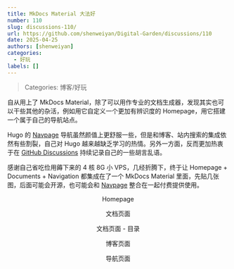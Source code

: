 ```yaml
---
title: MkDocs Material 大法好
number: 110
slug: discussions-110/
url: https://github.com/shenweiyan/Digital-Garden/discussions/110
date: 2025-04-25
authors: [shenweiyan]
categories: 
  - 好玩
labels: []
---
```


> Categories: 博客/好玩

自从用上了 MkDocs Material，除了可以用作专业的文档生成器，发现其实也可以干些其他的杂活，例如用它自定义一个更加有辨识度的 Homepage，用它搭建一个属于自己的导航站点。

<!-- more -->

Hugo 的 [Navpage](https://github.com/navpage) 导航虽然颜值上更舒服一些，但是和博客、站内搜索的集成依然有些割裂，自己对 Hugo 越来越缺乏学习的热情。另外一方面，反而更加热衷于在 [GitHub Discussions](https://github.com/shenweiyan/Digital-Garden/discussions) 持续记录自己的一些胡言乱语。

感谢自己省吃俭用薅下来的 4 核 8G 小 VPS，几经折腾下，终于让 Homepage + Documents + Navigation 都集成在了一个 MkDocs Material 里面，先贴几张图，后面可能会开源，也可能会和 [Navpage](https://github.com/navpage) 整合在一起付费提供使用。
<p align="center">
    <img src="https://kg.weiyan.tech/2025/04/home-pages.png" alt><br>
    <span>Homepage</span>
</p>

<p align="center">
    <img src="https://kg.weiyan.tech/2025/04/get-start-pages.png" alt><br>
    <span>文档页面</span>
</p>

<p align="center">
    <img src="https://kg.weiyan.tech/2025/04/docs-pages.png" alt><br>
    <span>文档页面 - 目录</span>
</p>

<p align="center">
    <img src="https://kg.weiyan.tech/2025/04/blog-pages.png" alt><br>
    <span>博客页面</span>
</p>

<p align="center">
    <img src="https://kg.weiyan.tech/2025/04/navigation-pages.png" alt><br>
    <span>导航页面</span>
</p>

<script src="https://giscus.app/client.js"
	data-repo="shenweiyan/Digital-Garden"
	data-repo-id="R_kgDOKgxWlg"
	data-mapping="number"
	data-term="110"
	data-reactions-enabled="1"
	data-emit-metadata="0"
	data-input-position="bottom"
	data-theme="light"
	data-lang="zh-CN"
	crossorigin="anonymous"
	async>
</script>
